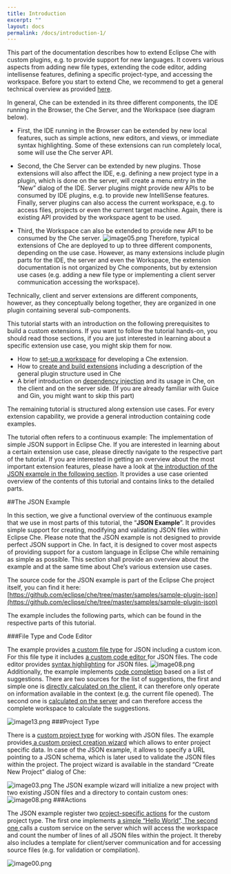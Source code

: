 ```yaml
---
title: Introduction
excerpt: ""
layout: docs
permalink: /docs/introduction-1/
---
```

This part of the documentation describes how to extend Eclipse Che with custom plugins, e.g. to provide support for new languages. It covers various aspects from adding new file types, extending the code editor, adding intellisense features, defining a specific project-type, and accessing the workspace. Before you start to extend Che, we recommend to get a general technical overview as provided [here](https://eclipse-che.readme.io/docs/).

In general, Che can be extended in its three different components, the IDE running in the Browser, the Che Server, and the Workspace (see diagram below).
  * First, the IDE running in the Browser can be extended by new local features, such as simple actions, new editors, and views, or immediate syntax highlighting. Some of these extensions can run completely local, some will use the Che server API.

  * Second, the Che Server can be extended by new plugins. Those extensions will also affect the IDE, e.g. defining a new project type in a plugin, which is done on the server, will create a menu entry in the “New” dialog of the IDE. Server plugins might provide new APIs to be consumed by IDE plugins, e.g. to provide new IntelliSense features. Finally, server plugins can also access the current workspace, e.g. to access files, projects or even the current target machine. Again, there is existing API provided by the workspace agent to be used.

  * Third, the Workspace can also be extended to provide new API to be consumed by the Che server.
![image05.png](../../assets/imgs/image05.png)
Therefore, typical extensions of Che are deployed to up to three different components, depending on the use case. However, as many extensions include plugin parts for the IDE, the server and even the Workspace, the extension documentation is not organized by Che components, but by extension use cases (e.g. adding a new file type or implementing a client server communication accessing the workspace).

Technically, client and server extensions are different components, however, as they conceptually belong together, they are organized in one plugin containing several sub-components.

This tutorial starts with an introduction on the following prerequisites to build a custom extensions. If you want to follow the tutorial hands-on, you should read those sections, if you are just interested in learning about a specific extension use case, you might skip them for now.

*  How to [set-up a workspace](doc:setup-che-workspace) for developing a Che extension.
*  How to [create and build extensions](https://eclipse-che.readme.io/docs/create-and-build-extensions) including a description of the general plugin structure used in Che
* A brief introduction on [dependency injection](doc:dependency-injection-basics) and its usage in Che, on the client and on the server side. (If you are already familiar with Guice and Gin, you might want to skip this part)

The remaining tutorial is structured along extension use cases. For every extension capability, we provide a general introduction containing code examples.

The tutorial often refers to a continuous example: The implementation of simple JSON support in Eclipse Che. If you are interested in learning about a certain extension use case, please directly navigate to the respective part of the tutorial. If you are interested in getting an overview about the most important extension features, please have a look at [the introduction of the JSON example in the following section](https://eclipse-che.readme.io/docs/introduction-1#section-the-json-example). It provides a use case oriented overview of the contents of this tutorial and contains links to the detailed parts.


##The JSON Example

In this section, we give a functional overview of the continuous example that we use in most parts of this tutorial, the “**JSON Example**”. It provides simple support for creating, modifying and validating JSON files within Eclipse Che. Please note that the JSON example is not designed to provide perfect JSON support in Che. In fact, it is designed to cover most aspects of providing support for a custom language in Eclipse Che while remaining as simple as possible. This section shall provide an overview about the example and at the same time about Che’s various extension use cases.

The source code for the JSON example is part of the Eclipse Che project itself, you can find it here:
[https://github.com/eclipse/che/tree/master/samples/sample-plugin-json](https://github.com/eclipse/che/tree/master/samples/sample-plugin-json)

The example includes the following parts, which can be found in the respective parts of this tutorial.

###File Type and Code Editor

The example provides [a custom file type](code-editors#section-file-types) for JSON including a custom icon. For this file type it includes [a custom code editor ](code-editors) for JSON files. The code editor provides [syntax highlighting](code-editors#section-syntax-highlighting) for JSON files.
![image08.png](../../assets/imgs/image08.png)
Additionally, the example implements [code completion](code-editors) based on a list of suggestions. There are two sources for the list of suggestions, the first and simple one is [directly calculated on the client,](code-editors) it can therefore only operate on information available in the context (e.g. the current file opened). The second one is [calculated on the server](serverworkspace-access#section-server-services) and can therefore access the complete workspace to calculate the suggestions.


![image13.png](../../assets/imgs/image13.png)
###Project Type

There is a [custom project type](project-types) for working with JSON files. The example provides[ a custom project creation wizard](project-types#section-project-creation-wizard) which allows to enter project specific data. In case of the JSON example, it allows to specify a URL pointing to a JSON schema, which is later used to validate the JSON files within the project. The project wizard is available in the standard “Create New Project” dialog of Che:


![image03.png](../../assets/imgs/image03.png)
The JSON example wizard will initialize a new project with two existing JSON files and a directory to contain custom ones:
![image08.png](../../assets/imgs/image08.png)
###Actions

The JSON example register two [project-specific actions](docs:section-project-perspective-specific-actions-json-example-) for the custom project type. The first one implements [a simple “Hello World”](docs:section-project-perspective-specific-actions-json-example-).[ The second one ](serverworkspace-access#section-workspace-services)calls a custom service on the server which will access the workspace and count the number of lines of all JSON files within the project. It thereby also includes a template for client/server communication and for accessing source files (e.g. for validation or compilation).

![image00.png](../../assets/imgs/image00.png)
